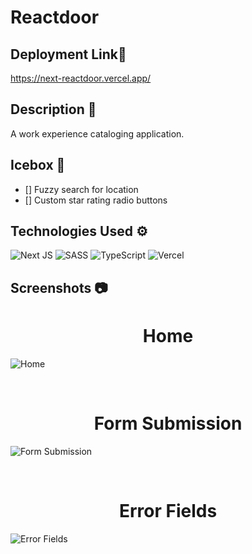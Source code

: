 # **Reactdoor**

## **Deployment Link**🔗
https://next-reactdoor.vercel.app/

## **Description** 📃

A work experience cataloging application.

## **Icebox** 🧊
- [] Fuzzy search for location
- [] Custom star rating radio buttons

## **Technologies Used** ⚙
![Next JS](https://img.shields.io/badge/Next-black?style=for-the-badge&logo=next.js&logoColor=white)
![SASS](https://img.shields.io/badge/SASS-hotpink.svg?style=for-the-badge&logo=SASS&logoColor=white)
![TypeScript](https://img.shields.io/badge/typescript-%23007ACC.svg?style=for-the-badge&logo=typescript&logoColor=white)
![Vercel](https://img.shields.io/badge/vercel-%23000000.svg?style=for-the-badge&logo=vercel&logoColor=white)

## **Screenshots** 📷
<h1 align='center'> Home </h1>

![Home](https://i.imgur.com/QRb5jk5.png)

<br>
<h1 align='center'> Form Submission </h1>

![Form Submission](https://i.imgur.com/lhW0R6u.png)

<br>
<h1 align='center'> Error Fields </h1>

![Error Fields](https://i.imgur.com/cvJo8QP.png)

